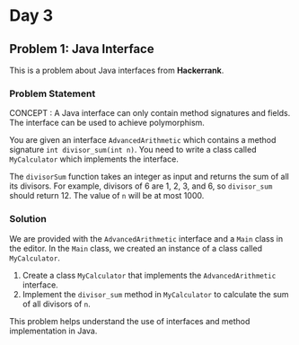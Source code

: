 # Day 3

## Problem 1: Java Interface

This is a problem about Java interfaces from **Hackerrank**.

### Problem Statement

CONCEPT : A Java interface can only contain method signatures and fields. The interface can be used to achieve polymorphism. 

You are given an interface `AdvancedArithmetic` which contains a method signature `int divisor_sum(int n)`. You need to write a class called `MyCalculator` which implements the interface.

The `divisorSum` function takes an integer as input and returns the sum of all its divisors. For example, divisors of 6 are 1, 2, 3, and 6, so `divisor_sum` should return 12. The value of `n` will be at most 1000.

### Solution

We are provided with the `AdvancedArithmetic` interface and a `Main` class in the editor. In the `Main` class, we created an instance of a class called `MyCalculator`.

1. Create a class `MyCalculator` that implements the `AdvancedArithmetic` interface.
2. Implement the `divisor_sum` method in `MyCalculator` to calculate the sum of all divisors of `n`.

This problem helps understand the use of interfaces and method implementation in Java.
